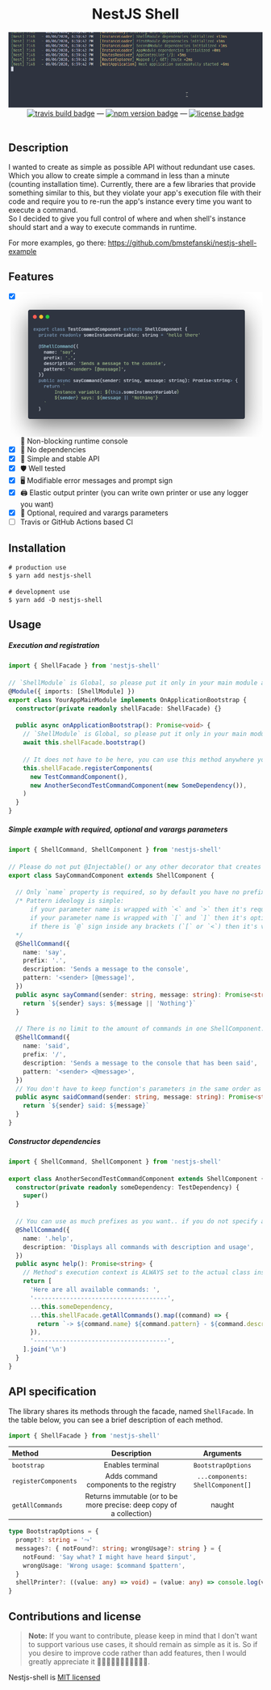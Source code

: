 <div style="text-align: center">
  <h1>NestJS Shell</h1>
  <img src="./shell-example.gif" let="Example GIF of interactive shell">
  <br />
  <a href="#"><img alt="travis build badge" src="https://travis-ci.org/bmstefanski/nestjs-shell.svg"></a>  
  &mdash;  
  <a href="#"><img alt="npm version badge" src="https://img.shields.io/npm/v/nestjs-shell"></a>  
  &mdash;  
  <a href="#"><img alt="license badge" src="https://img.shields.io/apm/l/bmstefanski/nestjs-shell"></a>  
</div>
<br />

## Description
I wanted to create as simple as possible API without redundant use cases. Which you allow to create simple a command in less than a minute (counting installation time).
Currently, there are a few libraries that provide something similar to this, but they violate your app's execution file with their code and require you to re-run the app's instance every time you want to execute a command.   
So I decided to give you full control of where and when shell's instance should start and a way to execute commands in runtime.

For more examples, go there: https://github.com/bmstefanski/nestjs-shell-example

## Features

<img align="right" src="./code-sample.png" alt="Code sample with command that prints specified parameters to the console" width="500">   
     
- [x] 🙉 Non-blocking runtime console 
- [x] 🚚 No dependencies
- [x] 🤠 Simple and stable API
- [x] 🛡️ Well tested
- [x] 🖥️ Modifiable error messages and prompt sign
- [x] 🖨️ Elastic output printer (you can write own printer or use any logger you want)
- [x] 📔 Optional, required and varargs parameters
- [ ] Travis or GitHub Actions based CI

## Installation

```
# production use
$ yarn add nestjs-shell

# development use
$ yarn add -D nestjs-shell
```

## Usage

##### Execution and registration
```typescript
import { ShellFacade } from 'nestjs-shell'

// `ShellModule` is Global, so please put it only in your main module and it will work perfectly in others.
@Module({ imports: [ShellModule] })
export class YourAppMainModule implements OnApplicationBootstrap {
  constructor(private readonly shellFacade: ShellFacade) {}

  public async onApplicationBootstrap(): Promise<void> {
    // `ShellModule` is Global, so please put it only in your main module and it will work flawlessly in others. You can use it without passing any arguments and use default configuration or configure it in your own way (table below)
    await this.shellFacade.bootstrap()

    // It does not have to be here, you can use this method anywhere you want and as many times as you need. 
    this.shellFacade.registerComponents(
      new TestCommandComponent(), 
      new AnotherSecondTestCommandComponent(new SomeDependency()),
    )
  }
}
```

##### Simple example with required, optional and varargs parameters
```typescript
import { ShellCommand, ShellComponent } from 'nestjs-shell'

// Please do not put @Injectable() or any other decorator that creates a new instance of the class, it may cause bugs and it is definitely not going to work the way you want. 
export class SayCommandComponent extends ShellComponent {

  // Only `name` property is required, so by default you have no prefix, no description and no pattern and it works fine!
  /* Pattern ideology is simple:
      if your parameter name is wrapped with `<` and `>` then it's required
      if your parameter name is wrapped with `[` and `]` then it's optional
      if there is `@` sign inside any brackets (`[` or `<`) then it's varargs. Same as in JavaScript varargs, they need to be placed as a last parameter.
  */
  @ShellCommand({
    name: 'say',
    prefix: '.',
    description: 'Sends a message to the console',
    pattern: '<sender> [@message]',
  })
  public async sayCommand(sender: string, message: string): Promise<string> {
    return `${sender} says: ${message || 'Nothing'}`
  }

  // There is no limit to the amount of commands in one ShellComponent.
  @ShellCommand({
    name: 'said',
    prefix: '/',
    description: 'Sends a message to the console that has been said',
    pattern: '<sender> <@message>',
  })
  // You don't have to keep function's parameters in the same order as pattern ones. They are applied by name, not order.
  public async saidCommand(sender: string, message: string): Promise<string> {
    return `${sender} said: ${message}`
  }
}
```


##### Constructor dependencies 
```typescript
import { ShellCommand, ShellComponent } from 'nestjs-shell'

export class AnotherSecondTestCommandComponent extends ShellComponent {
  constructor(private readonly someDependency: TestDependency) {
    super()
  }

  // You can use as much prefixes as you want.. if you do not specify any then it uses default, which is '' (empty string)
  @ShellCommand({
    name: '.help',
    description: 'Displays all commands with description and usage',
  })
  public async help(): Promise<string> {
    // Method's execution context is ALWAYS set to the actual class instance and so `this` keyword works as expected.
    return [
      'Here are all available commands: ',
      '-------------------------------------',
      ...this.someDependency,
      ...this.shellFacade.getAllCommands().map((command) => {
        return `-> ${command.name} ${command.pattern} - ${command.description || 'Description not available'}`
      }),
      '-------------------------------------',
    ].join('\n')
  }
}
```

## API specification
The library shares its methods through the facade, named `ShellFacade`. In the table below, you can see a brief description of each method.
```typescript
import { ShellFacade } from 'nestjs-shell'
```


| Method               |                             Description                              |             Arguments             |
| :------------------- | :------------------------------------------------------------------: | :-------------------------------: |
| `bootstrap`          |                           Enables terminal                           |        `BootstrapOptions`         |
| `registerComponents` |               Adds command components to the registry                | `...components: ShellComponent[]` |
| `getAllCommands`     | Returns immutable (or to be more precise: deep copy of a collection) |              naught               |

```typescript
type BootstrapOptions = {
  prompt?: string = '⤳'
  messages?: { notFound?: string; wrongUsage?: string } = { 
    notFound: 'Say what? I might have heard $input',
    wrongUsage: 'Wrong usage: $command $pattern',
  }
  shellPrinter?: ((value: any) => void) = (value: any) => console.log(value)
}
```

## Contributions and license

> **Note:** If you want to contribute, please keep in mind that I don't want to support various use cases, it should remain as simple as it is. So if you desire to improve code rather than add features, then I would greatly appreciate it 🙏🙏🏻🙏🏼🙏🏽🙏🏾🙏🏿.

Nestjs-shell is [MIT licensed](LICENSE)

